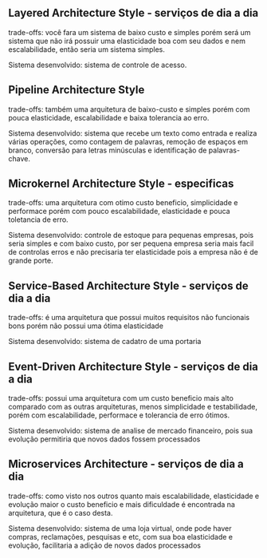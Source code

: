## Layered Architecture Style - serviços de dia a dia
trade-offs: você fara um  sistema de baixo custo e simples porém será um sistema que não irá possuir uma elasticidade boa com seu dados e nem escalabilidade, então seria um sistema simples.

Sistema desenvolvido: sistema de controle de acesso.

## Pipeline Architecture Style 
trade-offs: também uma arquitetura de baixo-custo e simples porém com pouca elasticidade, escalabilidade e baixa tolerancia ao erro.

Sistema desenvolvido: sistema que recebe um texto como entrada e realiza várias operações, como contagem de palavras, remoção de espaços em branco, conversão para letras minúsculas e identificação de palavras-chave.

## Microkernel Architecture Style - especificas
trade-offs: uma arquitetura com otimo custo beneficio, simplicidade e performace porém com pouco escalabilidade, elasticidade e pouca toletancia de erro.

Sistema desenvolvido: controle de estoque para pequenas empresas, pois seria simples e com baixo custo, por ser pequena empresa seria mais facil de controlas erros e não precisaria ter elasticidade pois a empresa não é de grande porte.

## Service-Based Architecture Style - serviços de dia a dia
trade-offs: é uma arquitetura que possui muitos requisitos não funcionais bons porém não possui uma ótima elasticidade

Sistema desenvolvido: sistema de cadatro de uma portaria 

## Event-Driven Architecture Style - serviços de dia a dia
trade-offs: possui uma arquitetura com um custo beneficio mais alto comparado com as outras arquiteturas, menos simplicidade e testabilidade, porém com escalabilidade, performace e tolerancia de erro ótimos.

Sistema desenvolvido: sistema de analise de mercado financeiro, pois sua evolução permitiria que novos dados fossem processados

## Microservices Architecture - serviços de dia a dia
trade-offs: como visto nos outros quanto mais escalabilidade, elasticidade e evolução maior o custo beneficio e mais dificuldade é encontrada na arquitetura, que é o caso desta.

Sistema desenvolvido: sistema de uma loja virtual, onde pode haver compras, reclamações, pesquisas e etc, com sua boa elasticidade e evolução, facilitaria a adição de novos dados processados
